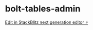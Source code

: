 # bolt-tables-admin

[Edit in StackBlitz next generation editor ⚡️](https://stackblitz.com/~/github.com/chrisclarke1977/bolt-tables-admin)